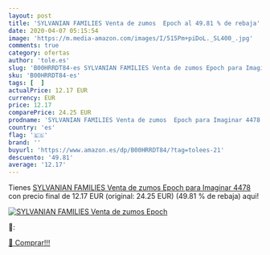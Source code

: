```yaml
---
layout: post
title: 'SYLVANIAN FAMILIES Venta de zumos  Epoch al 49.81 % de rebaja'
date: 2020-04-07 05:15:54
image: 'https://m.media-amazon.com/images/I/515Pm+piDoL._SL400_.jpg'
comments: true
category: ofertas
author: 'tole.es'
slug: 'B00HRRDT84-es SYLVANIAN FAMILIES Venta de zumos Epoch para Imaginar 4478'
sku: 'B00HRRDT84-es'
tags: [  ]
actualPrice: 12.17 EUR
currency: EUR
price: 12.17
comparePrice: 24.25 EUR
prodname: 'SYLVANIAN FAMILIES Venta de zumos  Epoch para Imaginar 4478 '
country: 'es'
flag: '🇪🇸'
brand: ''
buyurl: 'https://www.amazon.es/dp/B00HRRDT84/?tag=tolees-21'
descuento: '49.81'
average: '12.17'
---
```


Tienes [SYLVANIAN FAMILIES Venta de zumos  Epoch para Imaginar 4478 ](https://www.amazon.es/dp/B00HRRDT84/?tag=tolees-21) con precio final de  12.17 EUR (original: 24.25 EUR) (49.81 %  de rebaja) aqui!

[![SYLVANIAN FAMILIES Venta de zumos  Epoch](https://m.media-amazon.com/images/I/515Pm+piDoL._SL400_.jpg)](https://www.amazon.es/dp/B00HRRDT84/?tag=tolees-21)

🔎:


[🛒 Comprar!!!](https://www.amazon.es/dp/B00HRRDT84/?tag=tolees-21)
